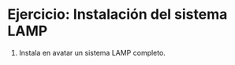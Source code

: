 # Ejercicio: Instalación del sistema LAMP
<ol style="text-align: left;"> 
  <li>Instala en avatar un sistema LAMP completo.<br /></li> 
</ol>
